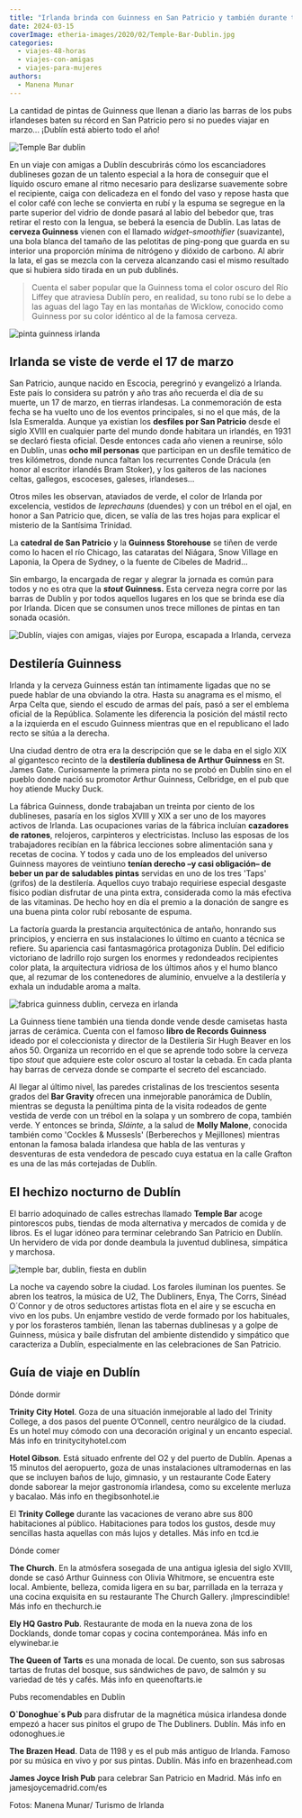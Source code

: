 ```yaml
---
title: "Irlanda brinda con Guinness en San Patricio y también durante todo el año"
date: 2024-03-15
coverImage: etheria-images/2020/02/Temple-Bar-Dublin.jpg
categories: 
  - viajes-48-horas
  - viajes-con-amigas
  - viajes-para-mujeres
authors: 
  - Manena Munar
---
```


La cantidad de pintas de Guinness que llenan a diario las barras de los pubs irlandeses 
baten su récord en San Patricio pero si no puedes viajar en marzo... ¡Dublín está 
abierto todo el año! 

![Temple Bar dublin](etheria-images/2020/02/Temple-Bar-Dublin-900x600.jpg "Temple Bar de Dublín. © Rob Durston/ Turismo Irlanda")

En un viaje con amigas a Dublín descubrirás cómo los escanciadores dublineses gozan de 
un talento especial a la hora de conseguir que el líquido oscuro emane al ritmo 
necesario para deslizarse suavemente sobre el recipiente, caiga con delicadeza en el 
fondo del vaso y repose hasta que el color café con leche se convierta en rubí y la 
espuma se segregue en la parte superior del vidrio de donde pasará al labio del bebedor 
que, tras retirar el resto con la lengua, se beberá la esencia de Dublín. Las latas de 
**cerveza Guinness** vienen con el llamado _widget–smoothifier_ (suavizante), una bola 
blanca del tamaño de las pelotitas de ping-pong que guarda en su interior una proporción 
mínima de nitrógeno y dióxido de carbono. Al abrir la lata, el gas se mezcla con la 
cerveza alcanzando casi el mismo resultado que si hubiera sido tirada en un pub 
dublinés. 

> Cuenta el saber popular que la Guinness toma el color oscuro del Río Liffey que 
> atraviesa Dublín pero, en realidad, su tono rubí se lo debe a las aguas del lago Tay en 
> las montañas de Wicklow, conocido como Guinness por su color idéntico al de la famosa 
> cerveza. 

![pinta guinness irlanda](etheria-images/2019/02/Dublin-Rostrevor-Inn.jpg "Pinta de Guinness en el pub The Rostrevor Inn.")

## Irlanda se viste de verde el 17 de marzo

San Patricio, aunque nacido en Escocia, peregrinó y evangelizó a Irlanda. Este país lo 
considera su patrón y año tras año recuerda el día de su muerte, un 17 de marzo, en 
tierras irlandesas. La conmemoración de esta fecha se ha vuelto uno de los eventos 
principales, si no el que más, de la Isla Esmeralda. Aunque ya existían los **desfiles 
por San Patricio** desde el siglo XVIII en cualquier parte del mundo donde habitara un 
irlandés, en 1931 se declaró fiesta oficial. Desde entonces cada año vienen a reunirse, 
sólo en Dublín, unas **ocho mil personas** que participan en un desfile temático de tres 
kilómetros, donde nunca faltan los recurrentes Conde Drácula (en honor al escritor 
irlandés Bram Stoker), y los gaiteros de las naciones celtas, gallegos, escoceses, 
galeses, irlandeses… 

Otros miles les observan, ataviados de verde, el color de Irlanda por excelencia, 
vestidos de _leprechauns_ (duendes) y con un trébol en el ojal, en honor a San Patricio 
que, dicen, se valía de las tres hojas para explicar el misterio de la Santísima 
Trinidad. 

La **catedral de San Patricio** y la **Guinness Storehouse** se tiñen de verde como lo 
hacen el río Chicago, las cataratas del Niágara, Snow Village en Laponia, la Opera de 
Sydney, o la fuente de Cibeles de Madrid... 

Sin embargo, la encargada de regar y alegrar la jornada es común para todos y no es otra 
que la **_stout_ Guinness.** Esta cerveza negra corre por las barras de Dublín y por 
todos aquellos lugares en los que se brinda ese día por Irlanda. Dicen que se consumen 
unos trece millones de pintas en tan sonada ocasión. 

![Dublín, viajes con amigas, viajes por Europa, escapada a Irlanda, cerveza](etheria-images/2019/02/Irlanda-Guiness-bar.jpg "Bar Gravity de la destilería Guinness.")

## Destilería Guinness

Irlanda y la cerveza Guinness están tan íntimamente ligadas que no se puede hablar de 
una obviando la otra. Hasta su anagrama es el mismo, el Arpa Celta que, siendo el escudo 
de armas del país, pasó a ser el emblema oficial de la República. Solamente les 
diferencia la posición del mástil recto a la izquierda en el escudo Guinness mientras 
que en el republicano el lado recto se sitúa a la derecha. 

Una ciudad dentro de otra era la descripción que se le daba en el siglo XIX al 
gigantesco recinto de la **destilería dublinesa de Arthur Guinness** en St. James Gate. 
Curiosamente la primera pinta no se probó en Dublín sino en el pueblo donde nació su 
promotor Arthur Guinness, Celbridge, en el pub que hoy atiende Mucky Duck. 

La fábrica Guinness, donde trabajaban un treinta por ciento de los dublineses, pasaría 
en los siglos XVIII y XIX a ser uno de los mayores activos de Irlanda. Las ocupaciones 
varias de la fábrica incluían **cazadores de ratones**, relojeros, carpinteros y 
electricistas. Incluso las esposas de los trabajadores recibían en la fábrica lecciones 
sobre alimentación sana y recetas de cocina. Y todos y cada uno de los empleados del 
universo Guinness mayores de veintiuno **tenían derecho –y casi obligación– de beber un 
par de saludables pintas** servidas en uno de los tres 'Taps' (grifos) de la destilería. 
Aquellos cuyo trabajo requiriese especial desgaste físico podían disfrutar de una pinta 
extra, considerada como la más efectiva de las vitaminas. De hecho hoy en día el premio 
a la donación de sangre es una buena pinta color rubí rebosante de espuma. 

La factoría guarda la prestancia arquitectónica de antaño, honrando sus principios, y 
encierra en sus instalaciones lo último en cuanto a técnica se refiere. Su apariencia 
casi fantasmagórica protagoniza Dublín. Del edificio victoriano de ladrillo rojo surgen 
los enormes y redondeados recipientes color plata, la arquitectura vidriosa de los 
últimos años y el humo blanco que, al rezumar de los contenedores de aluminio, envuelve 
a la destilería y exhala un indudable aroma a malta. 

![fabrica guinness dublin, cerveza en irlanda](etheria-images/2019/02/Dublin-Guinness-Storehouse.jpg "Destilería Guinness en Dublín.")

La Guinness tiene también una tienda donde vende desde camisetas hasta jarras de 
cerámica. Cuenta con el famoso **libro de Records Guinness** ideado por el coleccionista 
y director de la Destilería Sir Hugh Beaver en los años 50. Organiza un recorrido en el 
que se aprende todo sobre la cerveza tipo _stout_ que adquiere este color oscuro al 
tostar la cebada. En cada planta hay barras de cerveza donde se comparte el secreto del 
escanciado. 

Al llegar al último nivel, las paredes cristalinas de los trescientos sesenta grados del 
**Bar Gravity** ofrecen una inmejorable panorámica de Dublín, mientras se degusta la 
penúltima pinta de la visita rodeados de gente vestida de verde con un trébol en la 
solapa y un sombrero de copa, también verde. Y entonces se brinda, _Sláinte,_ a la salud 
de **Molly Malone**, conocida también como 'Cockles & Mussesls' (Berberechos y 
Mejillones) mientras entonan la famosa balada irlandesa que habla de las venturas y 
desventuras de esta vendedora de pescado cuya estatua en la calle Grafton es una de las 
más cortejadas de Dublín. 

## El hechizo nocturno de Dublín

El barrio adoquinado de calles estrechas llamado **Temple Bar** acoge pintorescos pubs, 
tiendas de moda alternativa y mercados de comida y de libros. Es el lugar idóneo para 
terminar celebrando San Patricio en Dublín. Un hervidero de vida por donde deambula la 
juventud dublinesa, simpática y marchosa. 

![temple bar, dublin, fiesta en dublin](etheria-images/2019/02/Temple-Bar-Dublin.jpg "En la zona de The Temple Bar se sitúan los pubs más animados de Dublín.")

La noche va cayendo sobre la ciudad. Los faroles iluminan los puentes. Se abren los 
teatros, la música de U2, The Dubliners, Enya, The Corrs, Sinéad O´Connor y de otros 
seductores artistas flota en el aire y se escucha en vivo en los pubs. Un enjambre 
vestido de verde formado por los habituales, y por los forasteros también, llenan las 
tabernas dublinesas y a golpe de Guinness, música y baile disfrutan del ambiente 
distendido y simpático que caracteriza a Dublín, especialmente en las celebraciones de 
San Patricio. 

## Guía de viaje en Dublín

Dónde dormir 

**Trinity City Hotel**. Goza de una situación inmejorable al lado del Trinity College, a 
dos pasos del puente O’Connell, centro neurálgico de la ciudad. Es un hotel muy cómodo 
con una decoración original y un encanto especial. Más info en trinitycityhotel.com 

**Hotel Gibson**. Está situado enfrente del O2 y del puerto de Dublín. Apenas a 15 
minutos del aeropuerto, goza de unas instalaciones ultramodernas en las que se incluyen 
baños de lujo, gimnasio, y un restaurante Code Eatery donde saborear la mejor 
gastronomía irlandesa, como su excelente merluza y bacalao. Más info en 
thegibsonhotel.ie 

El **Trinity College** durante las vacaciones de verano abre sus 800 habitaciones al 
público. Habitaciones para todos los gustos, desde muy sencillas hasta aquellas con más 
lujos y detalles. Más info en tcd.ie 

Dónde comer 

**The Church**. En la atmósfera sosegada de una antigua iglesia del siglo XVIII, donde 
se casó Arthur Guinness con Olivia Whitmore, se encuentra este local. Ambiente, belleza, 
comida ligera en su bar, parrillada en la terraza y una cocina exquisita en su 
restaurante The Church Gallery. ¡Imprescindible! Más info en thechurch.ie 

**Ely HQ Gastro Pub**. Restaurante de moda en la nueva zona de los Docklands, donde 
tomar copas y cocina contemporánea. Más info en elywinebar.ie 

**The Queen of Tarts** es una monada de local. De cuento, son sus sabrosas tartas de 
frutas del bosque, sus sándwiches de pavo, de salmón y su variedad de tés y cafés. Más 
info en queenoftarts.ie 

Pubs recomendables en Dublín 

**O\`Donoghue´s Pub** para disfrutar de la magnética música irlandesa donde empezó a 
hacer sus pinitos el grupo de The Dubliners. Dublín. Más info en odonoghues.ie 

**The Brazen Head**. Data de 1198 y es el pub más antiguo de Irlanda. Famoso por su 
música en vivo y por sus pintas. Dublín. Más info en brazenhead.com 

**James Joyce Irish Pub** para celebrar San Patricio en Madrid. Más info en 
jamesjoycemadrid.com/es 

Fotos: Manena Munar/ Turismo de Irlanda
